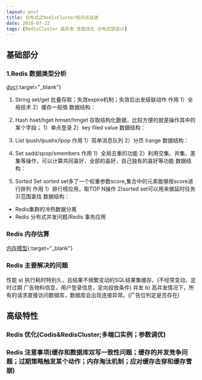 ```yaml
---
layout: post
title: 分布式之RedisCluster知识点总结
date: 2018-07-22
tags: [RedisCluster 高并发 性能优化 分布式锁设计]
---
```

## 基础部分 ##
### 1.Redis 数据类型分析 ###
[doc](http://redisdoc.com/){:target="_blank"}
1. String
set/get 批量存取；失效expire机制；失效后出发级联动作
作用 1）全局技术 2）缓存一般值
数据结构：

2. Hash
hset/hget hmset/hmget 存取结构化数据，比较方便的就是操作其中的某个字段；
1）单点登录 2）key filed value
数据结构：
3. List
lpush/lpushx/lpop
作用 1）简单消息队列  2）分页 lrange
数据结构：
4. Set
sadd/spop/smembers
作用 1）全局去重的功能 2）利用交集、并集、差集等操作，可以计算共同喜好，全部的喜好，自己独有的喜好等功能
数据结构：
5. Sorted Set
sorted set多了一个权重参数score,集合中的元素能够按score进行排列
作用 1）排行榜应用，取TOP N操作 2)sorted set可以用来做延时任务 3)范围查找
数据结构：

* Redis集群的冷热数据分离 
* Redis 分布式并发问题/Redis 事务应用


### Redis 内存估算 ###
[内存模型](http://wadeling.blogspot.com/2016/07/redis.html){:target="_blank"}
### Redis 主要解决的问题 ###
性能
a) 执行耗时特别久，且结果不频繁变动的SQL结果集缓存。(不经常变动、定时过期  广告物料信息，用户登录信息，定向投放条件)
并发
b) 高并发情况下，所有的请求直接访问数据库，数据库会出现连接异常。(广告位判定是否存在)
## 高级特性 ##
### Redis 优化(Codis&RedisCluster;多端口实例；参数调优) ###
### Redis 注意事项(缓存和数据库双写一致性问题；缓存的并发竞争问题；过期策略触发某个动作；内存淘汰机制；应对缓存击穿和缓存雪崩) ###